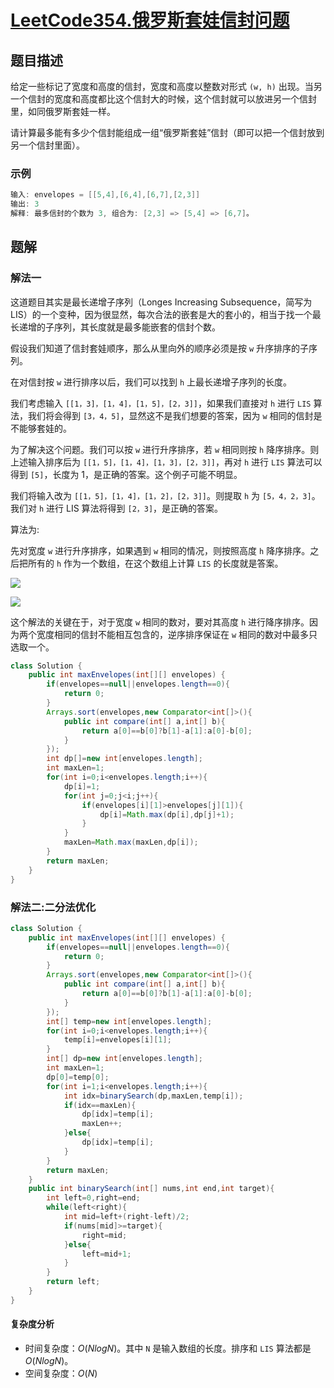 # [LeetCode354.俄罗斯套娃信封问题](https://leetcode-cn.com/problems/russian-doll-envelopes/)
## 题目描述
给定一些标记了宽度和高度的信封，宽度和高度以整数对形式 `(w, h)` 出现。当另一个信封的宽度和高度都比这个信封大的时候，这个信封就可以放进另一个信封里，如同俄罗斯套娃一样。

请计算最多能有多少个信封能组成一组“俄罗斯套娃”信封（即可以把一个信封放到另一个信封里面）。

### 示例
```java
输入: envelopes = [[5,4],[6,4],[6,7],[2,3]]
输出: 3 
解释: 最多信封的个数为 3, 组合为: [2,3] => [5,4] => [6,7]。
```
## 题解
### 解法一
这道题目其实是最长递增子序列（Longes Increasing Subsequence，简写为 LIS）的一个变种，因为很显然，每次合法的嵌套是大的套小的，相当于找一个最长递增的子序列，其长度就是最多能嵌套的信封个数。

假设我们知道了信封套娃顺序，那么从里向外的顺序必须是按 `w` 升序排序的子序列。

在对信封按 `w` 进行排序以后，我们可以找到 `h` 上最长递增子序列的长度。

我们考虑输入 `[[1，3]，[1，4]，[1，5]，[2，3]]`，如果我们直接对 `h` 进行 `LIS` 算法，我们将会得到 `[3，4，5]`，显然这不是我们想要的答案，因为 `w` 相同的信封是不能够套娃的。

为了解决这个问题。我们可以按 `w` 进行升序排序，若 `w` 相同则按 `h` 降序排序。则上述输入排序后为 `[[1，5]，[1，4]，[1，3]，[2，3]]`，再对 `h` 进行 `LIS` 算法可以得到 `[5]`，长度为 1，是正确的答案。这个例子可能不明显。

我们将输入改为 `[[1，5]，[1，4]，[1，2]，[2，3]]`。则提取 `h` 为 `[5，4，2，3]`。我们对 `h` 进行 LIS 算法将得到 `[2，3]`，是正确的答案。

算法为:

先对宽度 `w` 进行升序排序，如果遇到 `w` 相同的情况，则按照高度 `h` 降序排序。之后把所有的 `h` 作为一个数组，在这个数组上计算 `LIS` 的长度就是答案。

![](https://picgp.oss-cn-beijing.aliyuncs.com/img/20200901152122.png)

![](https://picgp.oss-cn-beijing.aliyuncs.com/img/20200914010848.jpeg)

这个解法的关键在于，对于宽度 `w` 相同的数对，要对其高度 `h` 进行降序排序。因为两个宽度相同的信封不能相互包含的，逆序排序保证在 `w` 相同的数对中最多只选取一个。

```java
class Solution {
    public int maxEnvelopes(int[][] envelopes) {
        if(envelopes==null||envelopes.length==0){
            return 0;
        }
        Arrays.sort(envelopes,new Comparator<int[]>(){
            public int compare(int[] a,int[] b){
                return a[0]==b[0]?b[1]-a[1]:a[0]-b[0];
            }
        });
        int dp[]=new int[envelopes.length];
        int maxLen=1;
        for(int i=0;i<envelopes.length;i++){
            dp[i]=1;
            for(int j=0;j<i;j++){
                if(envelopes[i][1]>envelopes[j][1]){
                    dp[i]=Math.max(dp[i],dp[j]+1);
                }
            }
            maxLen=Math.max(maxLen,dp[i]);
        }
        return maxLen;
    }
}
```
### 解法二:二分法优化
```java
class Solution {
    public int maxEnvelopes(int[][] envelopes) {
        if(envelopes==null||envelopes.length==0){
            return 0;
        }
        Arrays.sort(envelopes,new Comparator<int[]>(){
            public int compare(int[] a,int[] b){
                return a[0]==b[0]?b[1]-a[1]:a[0]-b[0];
            }
        });
        int[] temp=new int[envelopes.length];
        for(int i=0;i<envelopes.length;i++){
            temp[i]=envelopes[i][1];
        }
        int[] dp=new int[envelopes.length];
        int maxLen=1;
        dp[0]=temp[0];
        for(int i=1;i<envelopes.length;i++){
            int idx=binarySearch(dp,maxLen,temp[i]);
            if(idx==maxLen){
                dp[idx]=temp[i];
                maxLen++;
            }else{
                dp[idx]=temp[i];
            }
        }
        return maxLen;
    }
    public int binarySearch(int[] nums,int end,int target){
        int left=0,right=end;
        while(left<right){
            int mid=left+(right-left)/2;
            if(nums[mid]>=target){
                right=mid;
            }else{
                left=mid+1;
            }
        }
        return left;
    }
}
```
#### 复杂度分析

- 时间复杂度：$O(NlogN)$。其中 `N` 是输入数组的长度。排序和 `LIS` 算法都是 $O(NlogN)$。
- 空间复杂度：$O(N)$





